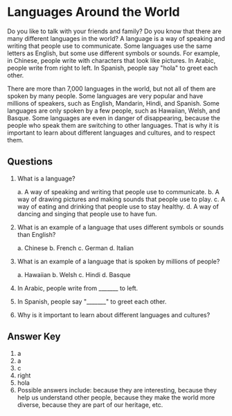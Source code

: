 # Languages Around the World

Do you like to talk with your friends and family? Do you know that there are many different languages in the world? A language is a way of speaking and writing that people use to communicate. Some languages use the same letters as English, but some use different symbols or sounds. For example, in Chinese, people write with characters that look like pictures. In Arabic, people write from right to left. In Spanish, people say "hola" to greet each other.

There are more than 7,000 languages in the world, but not all of them are spoken by many people. Some languages are very popular and have millions of speakers, such as English, Mandarin, Hindi, and Spanish. Some languages are only spoken by a few people, such as Hawaiian, Welsh, and Basque. Some languages are even in danger of disappearing, because the people who speak them are switching to other languages. That is why it is important to learn about different languages and cultures, and to respect them.

## Questions

1. What is a language?

   a. A way of speaking and writing that people use to communicate.
   b. A way of drawing pictures and making sounds that people use to play.
   c. A way of eating and drinking that people use to stay healthy.
   d. A way of dancing and singing that people use to have fun.

2. What is an example of a language that uses different symbols or sounds than English?

   a. Chinese
   b. French
   c. German
   d. Italian

3. What is an example of a language that is spoken by millions of people?

   a. Hawaiian
   b. Welsh
   c. Hindi
   d. Basque

4. In Arabic, people write from _______ to left.

5. In Spanish, people say "_______" to greet each other.

6. Why is it important to learn about different languages and cultures?

## Answer Key

1. a
2. a
3. c
4. right
5. hola
6. Possible answers include: because they are interesting, because they help us understand other people, because they make the world more diverse, because they are part of our heritage, etc.
